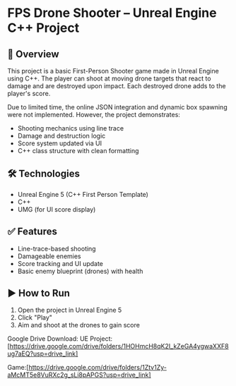 # FPS Drone Shooter – Unreal Engine C++ Project

## 🎯 Overview

This project is a basic First-Person Shooter game made in Unreal Engine using C++. The player can shoot at moving drone targets that react to damage and are destroyed upon impact. Each destroyed drone adds to the player's score.

Due to limited time, the online JSON integration and dynamic box spawning were not implemented. However, the project demonstrates:
- Shooting mechanics using line trace
- Damage and destruction logic
- Score system updated via UI
- C++ class structure with clean formatting

## 🛠 Technologies

- Unreal Engine 5 (C++ First Person Template)
- C++
- UMG (for UI score display)

## ✅ Features

- Line-trace-based shooting
- Damageable enemies
- Score tracking and UI update
- Basic enemy blueprint (drones) with health

## ▶️ How to Run

1. Open the project in Unreal Engine 5
2. Click "Play"
3. Aim and shoot at the drones to gain score

Google Drive Download: 
UE Project:[https://drive.google.com/drive/folders/1HOHmcH8qK2I_kZeGA4ygwaXXF8ug7aEQ?usp=drive_link]

Game:[https://drive.google.com/drive/folders/1Ztv1Zy-aMcMT5e8VuRXc2g_sLi8pAPGS?usp=drive_link]
